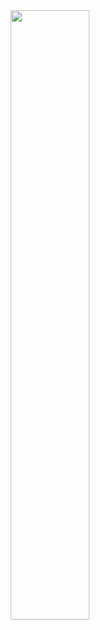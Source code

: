 <!-- ![](http://cdn.qiniu.liyansheng.top/img/70075a9417ccfda6.png) -->
<div style="text-align:center">
    <img style="width:50%" src="http://cdn.qiniu.liyansheng.top/img/45f2c289ad129970.png" />
</div>
<Cook />